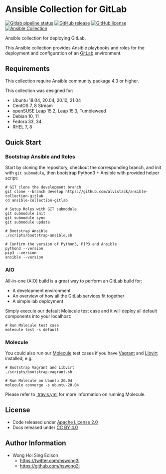 # Ansible Collection for GitLab

[![Gitlab pipeline status](https://img.shields.io/gitlab/pipeline/alvistack/ansible-collection-gitlab/master)](https://gitlab.com/alvistack/ansible-collection-gitlab/-/pipelines)
[![GitHub release](https://img.shields.io/github/release/alvistack/ansible-collection-gitlab.svg)](https://github.com/alvistack/ansible-collection-gitlab/releases)
[![GitHub license](https://img.shields.io/github/license/alvistack/ansible-collection-gitlab.svg)](https://github.com/alvistack/ansible-collection-gitlab/blob/master/LICENSE)
[![Ansible Collection](https://img.shields.io/badge/galaxy-alvistack.gitlab-blue.svg)](https://galaxy.ansible.com/alvistack/gitlab)

Ansible collection for deploying GitLab.

This Ansible collection provides Ansible playbooks and roles for the deployment and configuration of an [GitLab](https://www.gitlab.org/) environment.

## Requirements

This collection require Ansible community package 4.3 or higher.

This collection was designed for:

  - Ubuntu 18.04, 20.04, 20.10, 21.04
  - CentOS 7, 8 Stream
  - openSUSE Leap 15.2, Leap 15.3, Tumbleweed
  - Debian 10, 11
  - Fedora 33, 34
  - RHEL 7, 8

## Quick Start

### Bootstrap Ansible and Roles

Start by cloning the repository, checkout the corresponding branch, and init with `git submodule`, then bootstrap Python3 + Ansible with provided helper script:

    # GIT clone the development branch
    git clone --branch develop https://github.com/alvistack/ansible-collection-gitlab
    cd ansible-collection-gitlab
    
    # Setup Roles with GIT submodule
    git submodule init
    git submodule sync
    git submodule update
    
    # Bootstrap Ansible
    ./scripts/bootstrap-ansible.sh
    
    # Confirm the version of Python3, PIP3 and Ansible
    python3 --version
    pip3 --version
    ansible --version

### AIO

All-in-one (AIO) build is a great way to perform an GitLab build for:

  - A development environment
  - An overview of how all the GitLab services fit together
  - A simple lab deployment

Simply execule our default Molecule test case and it will deploy all default components into your localhost:

    # Run Molecule test case
    molecule test -s default

### Molecule

You could also run our [Molecule](https://molecule.readthedocs.io/en/stable/) test cases if you have [Vagrant](https://www.vagrantup.com/) and [Libvirt](https://libvirt.org/) installed, e.g.

    # Bootstrap Vagrant and Libvirt
    ./scripts/bootstrap-vagrant.sh
    
    # Run Molecule on Ubuntu 20.04
    molecule converge -s ubuntu-20.04

Please refer to [.travis.yml](.travis.yml) for more information on running Molecule.

## License

  - Code released under [Apache License 2.0](LICENSE)
  - Docs released under [CC BY 4.0](http://creativecommons.org/licenses/by/4.0/)

## Author Information

  - Wong Hoi Sing Edison
      - <https://twitter.com/hswong3i>
      - <https://github.com/hswong3i>
